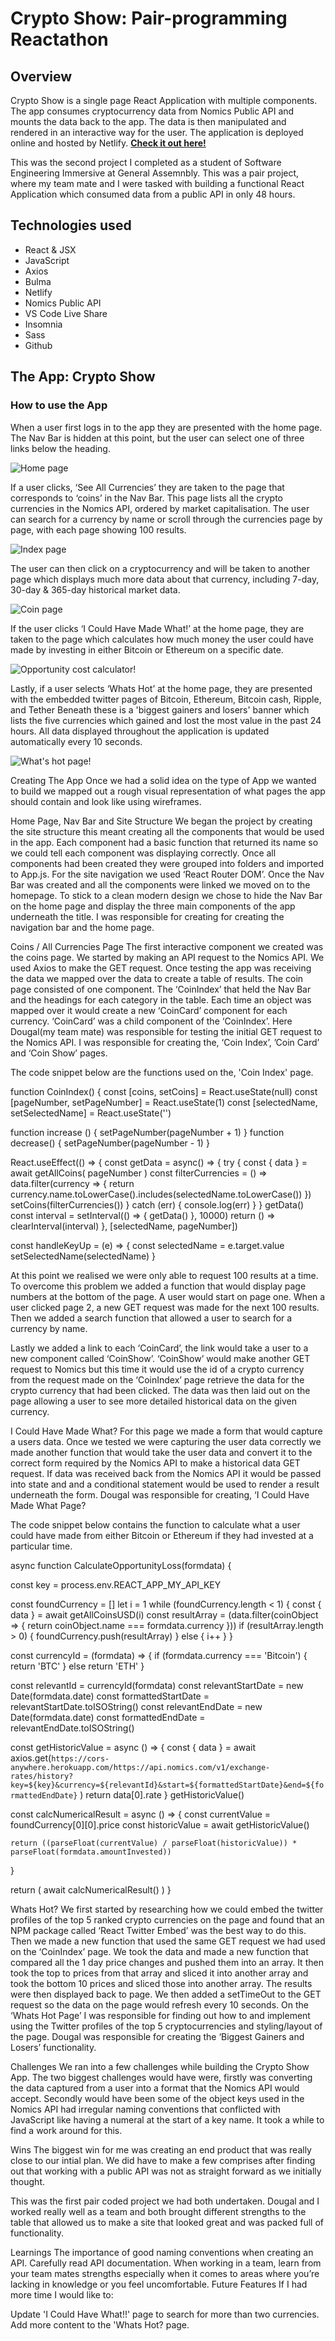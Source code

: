 # Crypto Show: Pair-programming Reactathon

## Overview

Crypto Show is a single page React Application with multiple components. The app consumes cryptocurrency data from Nomics Public API and mounts the data back to the app. The data is then manipulated and rendered in an interactive way for the user. The application is deployed online and hosted by Netlify. **[Check it out here!](https://festive-curran-721d2b.netlify.app/)**

This was the second project I completed as a student of Software Engineering Immersive at General Assemnbly. This was a pair project, where my team mate and I were tasked with building a functional React Application which consumed data from a public API in only 48 hours.

## Technologies used

- React & JSX
- JavaScript
- Axios
- Bulma
- Netlify
- Nomics Public API
- VS Code Live Share
- Insomnia
- Sass
- Github

## The App: Crypto Show


### How to use the App
When a user first logs in to the app they are presented with the home page. The Nav Bar is hidden at this point, but the user can select one of three links below the heading.

![Home page](/src/Resources/home.png "Home page")

If a user clicks, ‘See All Currencies’ they are taken to the page that corresponds to ‘coins’ in the Nav Bar. This page lists all the crypto currencies in the Nomics API, ordered by market capitalisation. The user can search for a currency by name or scroll through the currencies page by page, with each page showing 100 results. 

![Index page](/src/Resources/index.png "Index page")

The user can then click on a cryptocurrency and will be taken to another page which displays much more data about that currency, including 7-day, 30-day & 365-day historical market data.

![Coin page](/src/Resources/coin.png "Coin page")

If the user clicks ‘I Could Have Made What!’ at the home page, they are taken to the page which calculates how much money the user could have made by investing in either Bitcoin or Ethereum on a specific date.

![Opportunity cost calculator!](/src/Resources/calculator.png "Calculator")

Lastly, if a user selects ‘Whats Hot’ at the home page, they are presented with the embedded twitter pages of Bitcoin, Ethereum, Bitcoin cash, Ripple, and Tether Beneath these is a 'biggest gainers and losers' banner which lists the five currencies which gained and lost the most value in the past 24 hours. All data displayed throughout the application is updated automatically every 10 seconds.

![What's hot page!](/src/Resources/hot.png "What's hot page")


Creating The App
Once we had a solid idea on the type of App we wanted to build we mapped out a rough visual representation of what pages the app should contain and look like using wireframes.





Home Page, Nav Bar and Site Structure
We began the project by creating the site structure this meant creating all the components that would be used in the app. Each component had a basic function that returned its name so we could tell each component was displaying correctly. Once all components had been created they were grouped into folders and imported to App.js. For the site navigation we used ‘React Router DOM’. Once the Nav Bar was created and all the components were linked we moved on to the homepage. To stick to a clean modern design we chose to hide the Nav Bar on the home page and display the three main components of the app underneath the title. I was responsible for creating for creating the navigation bar and the home page.

Coins / All Currencies Page
The first interactive component we created was the coins page. We started by making an API request to the Nomics API. We used Axios to make the GET request. Once testing the app was receiving the data we mapped over the data to create a table of results. The coin page consisted of one component. The ‘CoinIndex’ that held the Nav Bar and the headings for each category in the table. Each time an object was mapped over it would create a new ‘CoinCard’ component for each currency. ‘CoinCard’ was a child component of the ‘CoinIndex’. Here Dougal(my team mate) was responsible for testing the initial GET request to the Nomics API. I was responsible for creating the, ‘Coin Index’, ’Coin Card’ and ‘Coin Show’ pages.

The code snippet below are the functions used on the, 'Coin Index' page.

function CoinIndex() {
  const [coins, setCoins] = React.useState(null)
  const [pageNumber, setPageNumber] = React.useState(1)
  const [selectedName, setSelectedName] = React.useState('')

  function increase () {
    setPageNumber(pageNumber + 1)
  }
  function decrease() {
    setPageNumber(pageNumber - 1)
  }



  React.useEffect(() => {
    const getData = async() => {
      try {
        const { data } = await getAllCoins( pageNumber )
        const filterCurrencies = () => data.filter(currency => {
          return currency.name.toLowerCase().includes(selectedName.toLowerCase())
        })
        setCoins(filterCurrencies())
      } catch (err) {
        console.log(err)
      }
    }
    getData()
    const interval = setInterval(() => {
      getData()
    }, 10000)
    return () => clearInterval(interval)
  }, [selectedName, pageNumber])


  const handleKeyUp = (e) => {
    const selectedName = e.target.value
    setSelectedName(selectedName)
  }

At this point we realised we were only able to request 100 results at a time. To overcome this problem we added a function that would display page numbers at the bottom of the page. A user would start on page one. When a user clicked page 2, a new GET request was made for the next 100 results. Then we added a search function that allowed a user to search for a currency by name.

Lastly we added a link to each ‘CoinCard’, the link would take a user to a new component called ‘CoinShow’. ‘CoinShow’ would make another GET request to Nomics but this time it would use the id of a crypto currency from the request made on the ‘CoinIndex’ page retrieve the data for the crypto currency that had been clicked. The data was then laid out on the page allowing a user to see more detailed historical data on the given currency.

I Could Have Made What?
For this page we made a form that would capture a users data. Once we tested we were capturing the user data correctly we made another function that would take the user data and convert it to the correct form required by the Nomics API to make a historical data GET request. If data was received back from the Nomics API it would be passed into state and and a conditional statement would be used to render a result underneath the form. Dougal was responsible for creating, ‘I Could Have Made What Page?

The code snippet below contains the function to calculate what a user could have made from either Bitcoin or Ethereum if they had invested at a particular time.

async function CalculateOpportunityLoss(formdata) {

  const key = process.env.REACT_APP_MY_API_KEY

  const foundCurrency = []
  let i = 1
  while (foundCurrency.length < 1) {
    const { data } = await getAllCoinsUSD(i)
    const resultArray = (data.filter(coinObject => {
      return coinObject.name === formdata.currency
    }))
    if (resultArray.length > 0) {
      foundCurrency.push(resultArray)
    } else {
      i++
    }
  }

  const currencyId = (formdata) => {
    if (formdata.currency === 'Bitcoin') {
      return 'BTC'
    } else return 'ETH'
  }

  const relevantId = currencyId(formdata)
  const relevantStartDate = new Date(formdata.date)
  const formattedStartDate = relevantStartDate.toISOString()
  const relevantEndDate = new Date(formdata.date)
  const formattedEndDate = relevantEndDate.toISOString()

  const getHistoricValue = async () => {
    const { data } = await axios.get(`https://cors-anywhere.herokuapp.com/https://api.nomics.com/v1/exchange-rates/history?key=${key}&currency=${relevantId}&start=${formattedStartDate}&end=${formattedEndDate}` )
    return data[0].rate
  }
  getHistoricValue()

  const calcNumericalResult = async () => {
    const currentValue = foundCurrency[0][0].price
    const historicValue = await getHistoricValue()

    return ((parseFloat(currentValue) / parseFloat(historicValue)) * parseFloat(formdata.amountInvested))
  }

  return (
    await calcNumericalResult()
  )
}

Whats Hot?
We first started by researching how we could embed the twitter profiles of the top 5 ranked crypto currencies on the page and found that an NPM package called ‘React Twitter Embed’ was the best way to do this. Then we made a new function that used the same GET request we had used on the ‘CoinIndex’ page. We took the data and made a new function that compared all the 1 day price changes and pushed them into an array. It then took the top to prices from that array and sliced it into another array and took the bottom 10 prices and sliced those into another array. The results were then displayed back to page. We then added a setTimeOut to the GET request so the data on the page would refresh every 10 seconds. On the ‘Whats Hot Page’ I was responsible for finding out how to and implement using the Twitter profiles of the top 5 cryptocurrencies and styling/layout of the page. Dougal was responsible for creating the ‘Biggest Gainers and Losers’ functionality.

Challenges
We ran into a few challenges while building the Crypto Show App. The two biggest challenges would have were, firstly was converting the data captured from a user into a format that the Nomics API would accept. Secondly would have been some of the object keys used in the Nomics API had irregular naming conventions that conflicted with JavaScript like having a numeral at the start of a key name. It took a while to find a work around for this.

Wins
The biggest win for me was creating an end product that was really close to our intial plan. We did have to make a few comprises after finding out that working with a public API was not as straight forward as we initially thought.

This was the first pair coded project we had both undertaken. Dougal and I worked really well as a team and both brought different strengths to the table that allowed us to make a site that looked great and was packed full of functionality.

Learnings
The importance of good naming conventions when creating an API.
Carefully read API documentation.
When working in a team, learn from your team mates strengths especially when it comes to areas where you’re lacking in knowledge or you feel uncomfortable.
Future Features
If I had more time I would like to:

Update 'I Could Have What!!' page to search for more than two currencies.
Add more content to the 'Whats Hot? page.
